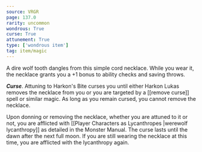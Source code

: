 ```yaml
---
source: VRGR
page: 137.0
rarity: uncommon
wondrous: True
curse: True
attunement: True
type: ['wondrous item']
tag: item/magic
---
```


A dire wolf tooth dangles from this simple cord necklace. While you wear it, the necklace grants you a +1 bonus to ability checks and saving throws.

**_Curse_**. Attuning to Harkon's Bite curses you until either Harkon Lukas removes the necklace from you or you are targeted by a [[remove curse]] spell or similar magic. As long as you remain cursed, you cannot remove the necklace.

Upon donning or removing the necklace, whether you are attuned to it or not, you are afflicted with [[Player Characters as Lycanthropes \|werewolf lycanthropy]] as detailed in the Monster Manual. The curse lasts until the dawn after the next full moon. If you are still wearing the necklace at this time, you are afflicted with the lycanthropy again.


